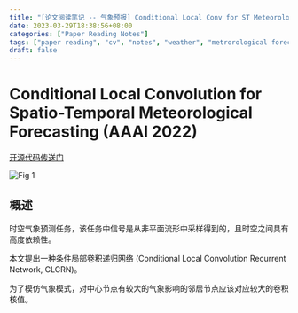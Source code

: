 ```yaml
---
title: "[论文阅读笔记 -- 气象预报] Conditional Local Conv for ST Meteorological Forecast (AAAI 2022)"
date: 2023-03-29T18:38:56+08:00
categories: ["Paper Reading Notes"]
tags: ["paper reading", "cv", "notes", "weather", "metrorological forecasting", "forecasting"]
draft: false
---
```


# Conditional Local Convolution for Spatio-Temporal Meteorological Forecasting (AAAI 2022)

[开源代码传送门](https://github.com/bird-tao/clcrn)

![Fig 1](/images/2023/PRN391/1.png)

## 概述

时空气象预测任务，该任务中信号是从非平面流形中采样得到的，且时空之间具有高度依赖性。  

本文提出一种条件局部卷积递归网络 (Conditional Local Convolution Recurrent Network, CLCRN)。  

为了模仿气象模式，对中心节点有较大的气象影响的邻居节点应该对应较大的卷积核值。  

